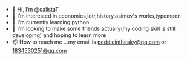 - 👋 Hi, I’m @calistaT
- 👀 I’m interested in economics,lotr,history,asimov's works,typemoon
- 🌱 I’m currently learning python
- 💞️ I’m looking to make some friends actually(my coding skill is still developing) and hoping to learn more
- 📫 How to reach me ...my email is peddleinthesky@qq.com or 1834530251@qq.com

<!---
calistaT/calistaT is a ✨ special ✨ repository because its `README.md` (this file) appears on your GitHub profile.
You can click the Preview link to take a look at your changes.
--->
